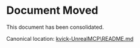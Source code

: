 # Document Moved

This document has been consolidated.

Canonical location: [kvick-UnrealMCP\README.md](/kvick-UnrealMCP\README.md)
